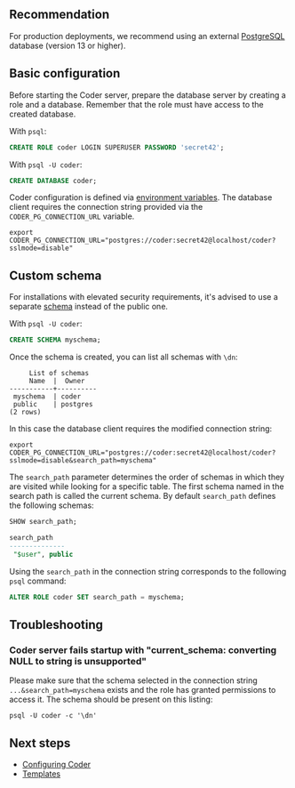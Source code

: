 ## Recommendation

For production deployments, we recommend using an external
[PostgreSQL](https://www.postgresql.org/) database (version 13 or higher).

## Basic configuration

Before starting the Coder server, prepare the database server by creating a role
and a database. Remember that the role must have access to the created database.

With `psql`:

```sql
CREATE ROLE coder LOGIN SUPERUSER PASSWORD 'secret42';
```

With `psql -U coder`:

```sql
CREATE DATABASE coder;
```

Coder configuration is defined via
[environment variables](../admin/configure.md). The database client requires the
connection string provided via the `CODER_PG_CONNECTION_URL` variable.

```shell
export CODER_PG_CONNECTION_URL="postgres://coder:secret42@localhost/coder?sslmode=disable"
```

## Custom schema

For installations with elevated security requirements, it's advised to use a
separate [schema](https://www.postgresql.org/docs/current/ddl-schemas.html)
instead of the public one.

With `psql -U coder`:

```sql
CREATE SCHEMA myschema;
```

Once the schema is created, you can list all schemas with `\dn`:

```
     List of schemas
     Name  |  Owner
-----------+----------
 myschema  | coder
 public    | postgres
(2 rows)
```

In this case the database client requires the modified connection string:

```shell
export CODER_PG_CONNECTION_URL="postgres://coder:secret42@localhost/coder?sslmode=disable&search_path=myschema"
```

The `search_path` parameter determines the order of schemas in which they are
visited while looking for a specific table. The first schema named in the search
path is called the current schema. By default `search_path` defines the
following schemas:

```sql
SHOW search_path;

search_path
--------------
 "$user", public
```

Using the `search_path` in the connection string corresponds to the following
`psql` command:

```sql
ALTER ROLE coder SET search_path = myschema;
```

## Troubleshooting

### Coder server fails startup with "current_schema: converting NULL to string is unsupported"

Please make sure that the schema selected in the connection string
`...&search_path=myschema` exists and the role has granted permissions to access
it. The schema should be present on this listing:

```shell
psql -U coder -c '\dn'
```

## Next steps

- [Configuring Coder](../admin/configure.md)
- [Templates](../templates/index.md)
